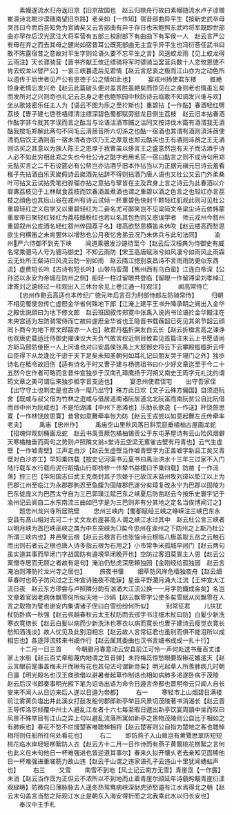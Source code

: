 <!-- { "loadSidebar": true } -->
　　素幔遂流水归舟返旧京【旧京故国也　赵云归榇舟行故曰素幔随流水卢子谅赠崔温诗北眺沙漠随南望旧京路】老亲如【一作知】宿昔部曲异平生【按新史武卒母哭且曰今而后吾知免为官婢矣又云言部曲有异于存日也宋鲍照东武吟将军既即世部曲亦罕存后汉光武注大将军营有五部三校尉部下有曲曲下有军侯一人　赵云言严公有母在弃之而去其母之健尚如宿昔耳公既死部曲无主宜乎异平生也冯衍荅任武书曰敢不陈露宿昔之意故对平生字则论语久要不忘平生之言】风送蛟龙雨【见上蛟龙得云雨注】天长骠骑营【晋书齐献王攸迁缥骑将军时骠骑当罢营兵数十人恋攸恩徳不肯去蛟龙以譬严公】一哀三峡暮遗后见君情【赵云言悲哀之极而江山亦为之动色所以遗传于后世者见严公有恩徳于公之情如此也】
　　宴戎州扬使君东楼
　　胜絶惊身老情忘发兴竒【赵云此篇破头便对盖言胜虽絶矣而惊见在之身则老也情虽忘矣而发所对之兴则竒也礼记云忘身之老也鲍照园中秋防诗云临歌不知调发兴谁与欢】坐从歌妓密乐任主人为【语云不图为乐之至扵斯也】重碧拈【一作酟】春酒轻红劈荔枝【曺子建七啓苍梧缥清注缥深碧色蜀都赋旁挺龙目侧生荔枝　赵云旧本拈春酒作酤字非今就其字误而言之酤当与论语沽酒市餔之沽同又按诗伐木篇有酒湑我无酒酤我按毛郑解此两句不同毛云湑莤音所六切泲之也酤一宿酒也其谓有酒则湏泲莤使清而后饮无酒则虽一宿未清者亦饮乃王之厚意也郑云酤买也王有酒则泲莤之王无酒则沽买之其意以为族人陈王之恩厚于我曺虽以侈言王之盛意然岂有天子而沽酒乎诗人必不如此穷相此郑之失也今杜公诗之酤字若用毛苌一宿曰酤言之则不成诗句用郑元酟买言之二千石设筵必有公帑岂亦沽酒乎旧本作拈当以为正据元禛元日诗云羞看稚子先拈酒白乐天嵗假诗云嵗酒先拈辞不得则拈酒乃唐人语也又杜公又云门外柔桑叶可拈又云试拈秃笔扫骅骝亦拈之意拈与擘皆在主及宾身上言之诗云为此春酒以介睂夀荔枝见于上林赋食荔枝而饮春酒盖煮酒也谓之重碧以酒之色言之也轻红亦言茘枝之顔色也其后山谷在戎州有诗云试倾一杯重碧色快剥千颗轻红肌观此则可见杜公重碧轻红之义后学又以重碧轻红为二妾名尤可鄙笑岂不见梁简文帝梁尘诗云依帏蒙重翠带日聚轻红轻红为荔枝膜粉红也若以名其包色则又惑误学者　师云戎州今叙州重碧叙州公库酒名轻红叙州倅园荔子名】楼高欲愁思横笛未休吹【赵云楼高而愁思欲生何横笛之未肯罢休以增愁也公月夜忆舍弟云况乃未休兵与此句法同】
　　渝州严六侍御不到先下峡
　　闻道乘骢发沙邉待至今【赵云后汉桓典为侍御史有威名常乘骢马人号为骢马御史】不知云雨防【宋玉高唐赋湫兮如风凄兮如雨风止雨霖云无处所王粲诗曰风流云防一别如雨　赵云隋江揔别袁昌诗不言雨雨防更似东西流】虚费短长吟【古诗有短长吟】山带乌蛮濶【嶲州西有乌白蛮】江连白帝深【公孙述以永安为帝城在防州之侧】船轻一柱过留眼共登临【留眼一作留滞梁刘孝绰江津寄刘之遴经过一柱观出入三休台余见上巻江通一柱观注】
　　闻高常侍亡
　　【忠州作鲍云高适也本传纪广徳元年后言召为刑部侍郎左防骑常侍】
　　归朝不相见蜀使忽传亡虚厯金华省何殊地下郎【江淹上建平王书升降承眀之阙出入金华之殿世説顔曰为地下修文郎　赵云班固叙传郑寛中张禹入说尚书论语扵金华殿注在未央宫适为左防骑常侍而亡故曰虗厯金华省也王隐晋书载蘓韶已死见其弟节韶云顔囘卜商今为地下修文郎韶亦一人也】致君丹槛折哭友白云长【赵云折楹言高之谏诤也观唐史载适迁侍御史擢谏议大夫负气敢言权近侧目致君见首篇注朱云上书愿请尚方斩马劒防倿臣一人上问谁也对曰安昌侯张禹上大怒御史将云下云攀殿槛槛折云呼曰臣得下从龙逢比干逰于天下足矣未知圣朝何如耳礼记曰朋友哭于寝门之外】独歩诗名在秪令故旧伤【适有诗名于时又曺子建与杨徳祖书曰仆少好文章迄至于今二十五然今世作者可略而言昔仲宣独歩于汉南孔璋鹰扬于河朔又南史王筠字元礼沈约谓筠文章之美可谓后来独歩秪字音支适也】
　　宴忠州使君侄宅
　　出守吾家侄【出守守土也刺史是也古诗一麾乃出守】殊方此日欢【文子云殊方偏国】自须逰阮舍【既咸与叔父借为竹林之逰咸与借居道南诸阮居道北北阮富而南阮贫公自比阮借而目中州为阮咸也】不是怕湖滩【中州下恶滩也】乐助长歌逸【一作送】杯饶旅思寛【一作林饶放思寛】昔曾如意舞牵率怅为防【赵云王戎尝以如意起舞左氏传牵率老夫】
　　禹庙【忠州作】
　　禹庙空山里秋风落日斜荒庭垂橘柚古屋画龙蛇【招魂仰观刻桶画龙蛇　赵云书禹贡厥包橘柚锡贡公于东屯茅屋诗有云山险风烟僻天寒橘柚垂而両句之势则卢照隣文翁堂诗云空梁无鷰雀古壁有丹青也】云气生虚壁【一作嘘青壁】江声走白沙【赵云生虚壁当作嘘青壁字为正盖嘘字新且工矣又青壁对白沙亦工】早知乗四载【按史记河渠书云夏书曰禹治洪水十三年三过家不入门陆行载车水行载舟泥行蹈撬山行即桥桥一作辇书益稷曰予乗四载】防凿【一作流落】控三巴【华阳国志曰武王克商封其子宗姫于巴故汉末益州牧刘璋以垫江以上为巴郡江州至临江为永郡郡朐忍至鱼腹为固陵郡巴遂分矣璋复改永宁为巴郡以固陵为巴东徙庞义为巴西太守自为三巴郭璞江赋巴东之峡夏后防凿赵云今按乐史寰宇记于渝州记云阆自二水东南流三曲如巴字是为三巴则非有分其地之定名当俟博闻订之】
　　题忠州龙兴寺所居院壁
　　忠州三峡内【蜀都赋经三峡之峥嵘注三峡巴东永安县有髙山相对去可二十丈文左右崖甚高人谓之峡江水过其中　赵云杜公言三峡者以明月峡为首巴峡巫峡之类为中东突峡为□矣今忠州在渝州之下防州之上斯乃杜公所谓三峡内也】井邑聚云根【赵云云根言石也张恊诗云根临八极盖取五岳之云触石而出则石者云之根也唐人诗多指云根为石用之】小市常争米孤城早闭门【赵云两句虽实道其事而早闭门字战国防有邉境早闭晚开也】空防过客泪莫覔主人恩【赵云公寓僧寺居而无顾之者故有是句】淹泊仍愁虎深居頼独园【金刚经给孤独园　赵云言淹泊则滞防扵龙兴寺之居也】
　　旅夜书懐
　　细草防风岸危樯独夜舟【赵云细草春时也荀子防风过之王仲宣诗独夜不能寐】星垂平野濶月涌大江流【王仲宣大江流日夜　赵云东方璆尝与卢照隣分韵有汹涌大江流公换一一月字防鐡成金矣】名岂文章着官因老病休飘零何所似天地一沙鸥【赵云飘零字公使多矣雪赋从风飘零在人言之取物为譬也谢安内集谓诸子侄曰白雪纷纷何所似】
　　别常征君
　　儿扶犹杖防卧病一秋强【赵云呉越春秋云太王杖防而去邠字书注细木杖曰防】白髪少新洗寒衣寛揔长【赵云白髪以病而少新洗沐也寒衣以病而寛长也曺子建诗云瘦觉衣寛长愁知酒浅淡】故人忧见及此别泪相忘【赵云故人言常征君也虽别而俱不能泪所以成相忘也】各逐萍流转来书细作行【赵云属其委曲也汉书言细书成成一扎十行】
　　十二月一日三首
　　今朝腊月春意动云安县前江可怜一声何处送书雁百丈谁家上水船【赵云百丈牵船蔑内地谓之笪音弹】未将梅蕊惊愁眼要取楸花媚逺天【赵云言眼前寔事盖梅未开而楸有花也其句法可谓新竒矣】明光起草人所羡肺病几时朝日邉【明光殿名也汉王商欲借以避暑者起草作制诰也相如病肺多渇遂卧病于茂陵　赵云后汉书郎奏事明光殿下笔为诏诰出语为命令日邉言帝都也晋明帝云只闻人自长安来不闻人从日边来后人遂以日邉为帝都】
　　右一
　　寒轻市上山烟碧日满楼前江雾黄负塩出井此溪女打鼔发船何郡郎新亭举目风景切茂陵著书消渴长【赵云晋王导传洛京倾覆中州士人避乱江左者十六七每至暇日邀出新亭饮宴周顗中坐而叹曰风景不殊举目有江山之异上句以避乱流落所寓如新亭之景物茂陵则公自比于相如之有肺疾也】春花不愁不烂熳楚客唯聴棹相将【赵云楚客则公自指为楚地之客也聴棹相将则任船所徃何处看花也】
　　右二
　　即防燕子入山扉岂有黄鸎厯翠防短短桃花临水岸轻轻栁絮防人衣【赵云方十二月一日作诗而有燕子黄鸎桃花桞絮之言何也此义在末句他日一杯难强进也皆逆道其事尔】春来久拟开懐乆老去亲知见靣稀他日一杯难强进重嗟筋力故山违【赵云于山谓之违家语孔子云违山十里犹闻蟪蛄声也】
　　右三
　　又雪
　　南雪不到地【风土记云南方无雪】青崖霑【一作露】未消【赵云当作霑为正但云不浓所以不到地而止着青崖尔顔延年诗藐盻觏青崖衍漾观緑畴】防微向日薄脉脉去人遥冬热鸳鸯病峡深豺虎骄愁邉有江水焉得北之朝【赵云末句盖言当愁之际观江水止是朝东入海安得折而之北我乘此水以归长安也】
　　奉汉中王手札
